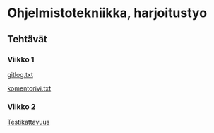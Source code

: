 # Ohjelmistotekniikka, harjoitustyo

## Tehtävät

### Viikko 1

[gitlog.txt](./viikko1/gitlog.txt)

[komentorivi.txt](./viikko1/komentorivi.txt)

### Viikko 2
[Testikattavuus](./viikko2/coverage.png)